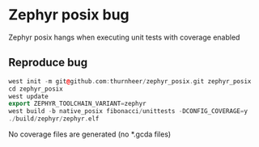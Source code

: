 # Zephyr posix bug

Zephyr posix hangs when executing unit tests with coverage enabled

## Reproduce bug

```cpp
west init -m git@github.com:thurnheer/zephyr_posix.git zephyr_posix
cd zephyr_posix
west update
export ZEPHYR_TOOLCHAIN_VARIANT=zephyr
west build -b native_posix fibonacci/unittests -DCONFIG_COVERAGE=y
./build/zephyr/zephyr.elf
```

No coverage files are generated (no *.gcda files)


